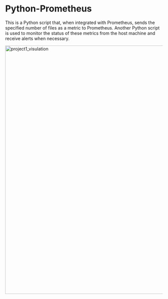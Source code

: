 # Python-Prometheus
This is a Python script that, when integrated with Prometheus, sends the specified number of files as a metric to Prometheus. Another Python script is used to monitor the status of these metrics from the host machine and receive alerts when necessary.

<img width="795" alt="project1_visulation" src="https://github.com/WualFabre/Python-Prometheus/assets/87760380/a94f27c6-c146-4c62-8836-399a5c704f56">
